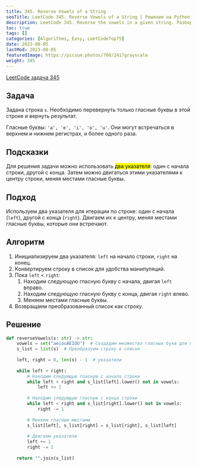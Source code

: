 ```yaml
---
title: 345. Reverse Vowels of a String
seoTitle: LeetCode 345. Reverse Vowels of a String | Решение на Python.
description: LeetCode 345. Reverse the vowels in a given string. Разбор задачи.
toc: true
tags: []
categories: [Algorithms, Easy, LeetCodeTop75]
date: 2023-08-05
lastMod: 2023-08-05
featuredImage: https://picsum.photos/700/241?grayscale
weight: 345
---
```


[LeetCode задача 345](https://leetcode.com/problems/reverse-vowels-of-a-string/)

## Задача

Задана строка `s`. Необходимо перевернуть только гласные буквы в этой строке и вернуть результат.

Гласные буквы: `'a', 'e', 'i', 'o', 'u'`. Они могут встречаться в верхнем и нижнем регистрах, и более одного раза.

## Подсказки

Для решения задачи можно использовать <mark>два указателя</mark>: один с начала строки, другой с конца. Затем можно двигаться этими указателями к центру строки, меняя местами гласные буквы.

## Подход

Используем два указателя для итерации по строке: один с начала (`left`), другой с конца (`right`). Двигаем их к центру, меняя местами гласные буквы, которые они встречают.

## Алгоритм

1. Инициализируем два указателя: `left` на начало строки, `right` на конец.
1. Конвертируем строку в список для удобства манипуляций.
1. Пока `left` < `right`:
   1. Находим следующую гласную букву с начала, двигая `left` вправо.
   2. Находим следующую гласную букву с конца, двигая `right` влево.
   3. Меняем местами гласные буквы.
2. Возвращаем преобразованный список как строку.

## Решение

```python
def reverseVowels(s: str) -> str:
    vowels = set("aeiouAEIOU")  # Создадим множество гласных букв для быстрого поиска
    s_list = list(s)  # Преобразуем строку в список
    
    left, right = 0, len(s) - 1  # указатели
    
    while left < right:
        # Находим следующую гласную с начала строки
        while left < right and s_list[left].lower() not in vowels:
            left += 1
            
        # Находим следующую гласную с конца строки
        while left < right and s_list[right].lower() not in vowels:
            right -= 1
            
        # Меняем гласные местами
        s_list[left], s_list[right] = s_list[right], s_list[left]
        
        # Двигаем указатели
        left += 1
        right -= 1
    
    return "".join(s_list)
```
